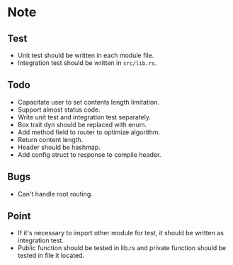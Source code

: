 # Note
## Test
- Unit test should be written in each module file.
- Integration test should be written in `src/lib.rs`.
## Todo
- Capacitate user to set contents length limitation.
- Support almost status code.
- Write unit test and integration test separately.
- Box trait dyn should be replaced with enum.
- Add method field to router to optimize algorithm.
- Return content length.
- Header should be hashmap.
- Add config struct to response to compile header.
## Bugs
- Can't handle root routing.
## Point
- If it's necessary to import other module for test, it should be written as integration test.
- Public function should be tested in lib.rs and private function should be tested in file it located.
